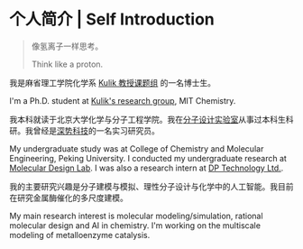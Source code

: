 # 个人简介 | Self Introduction
> 像氢离子一样思考。
>
> Think like a proton.

我是麻省理工学院化学系 [Kulik 教授课题组](https://hjkgrp.mit.edu/) 的一名博士生。

I'm a Ph.D. student at [Kulik's research group](https://hjkgrp.mit.edu/), MIT Chemistry.

我本科就读于北京大学化学与分子工程学院。我在[分子设计实验室](http://mdl.ipc.pku.edu.cn/mdlweb/home-cn.php)从事过本科生科研。我曾经是[深势科技](https://www.dp.tech/)的一名实习研究员。

My undergraduate study was at College of Chemistry and Molecular Engineering, Peking University. I conducted my undergraduate research at [Molecular Design Lab](http://mdl.ipc.pku.edu.cn/mdlweb/home.php). I was also a research intern at [DP Technology Ltd.](https://www.dp.tech/en). 

我的主要研究兴趣是分子建模与模拟、理性分子设计与化学中的人工智能。我目前在研究金属酶催化的多尺度建模。

My main research interest is molecular modeling/simulation, rational molecular design and AI in chemistry. I'm working on the multiscale modeling of metalloenzyme catalysis.
